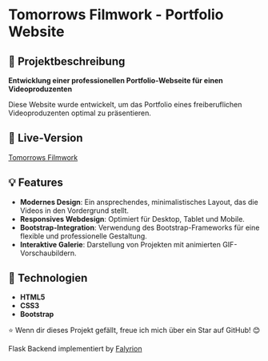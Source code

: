 # Tomorrows Filmwork - Portfolio Website

## 🌟 Projektbeschreibung
**Entwicklung einer professionellen Portfolio-Webseite für einen Videoproduzenten**

Diese Website wurde entwickelt, um das Portfolio eines freiberuflichen Videoproduzenten optimal zu präsentieren. 

## 🔗 Live-Version
[Tomorrows Filmwork](https://tomorrows-filmwork.com/)

## 💡 Features
- **Modernes Design**: Ein ansprechendes, minimalistisches Layout, das die Videos in den Vordergrund stellt.
- **Responsives Webdesign**: Optimiert für Desktop, Tablet und Mobile.
- **Bootstrap-Integration**: Verwendung des Bootstrap-Frameworks für eine flexible und professionelle Gestaltung.
- **Interaktive Galerie**: Darstellung von Projekten mit animierten GIF-Vorschaubildern.

## 💪 Technologien
- **HTML5**
- **CSS3**
- **Bootstrap**

⭐ Wenn dir dieses Projekt gefällt, freue ich mich über ein Star auf GitHub! 😊

Flask Backend implementiert by [Falyrion](https://github.com/Falyrion)
